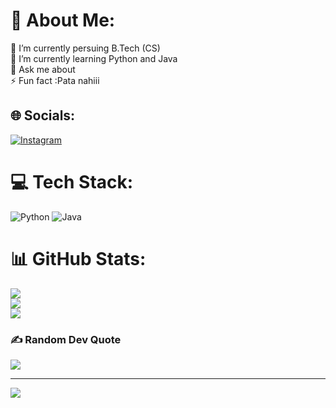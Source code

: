 # 💫 About Me:
🔭 I’m currently persuing B.Tech (CS)<br>🌱 I’m currently learning Python and Java<br>💬 Ask me about<br>⚡ Fun fact :Pata nahiii


## 🌐 Socials:
[![Instagram](https://img.shields.io/badge/Instagram-%23E4405F.svg?logo=Instagram&logoColor=white)](https://instagram.com/yadavanurag114) 

# 💻 Tech Stack:
![Python](https://img.shields.io/badge/python-3670A0?style=for-the-badge&logo=python&logoColor=ffdd54) ![Java](https://img.shields.io/badge/java-%23ED8B00.svg?style=for-the-badge&logo=java&logoColor=white)
# 📊 GitHub Stats:
![](https://github-readme-stats.vercel.app/api?username=AnuragY17&theme=dark&hide_border=false&include_all_commits=false&count_private=false)<br/>
![](https://github-readme-streak-stats.herokuapp.com/?user=AnuragY17&theme=dark&hide_border=false)<br/>
![](https://github-readme-stats.vercel.app/api/top-langs/?username=AnuragY17&theme=dark&hide_border=false&include_all_commits=false&count_private=false&layout=compact)

### ✍️ Random Dev Quote
![](https://quotes-github-readme.vercel.app/api?type=horizontal&theme=radical)

---
[![](https://visitcount.itsvg.in/api?id=AnuragY17&icon=0&color=0)](https://visitcount.itsvg.in)

